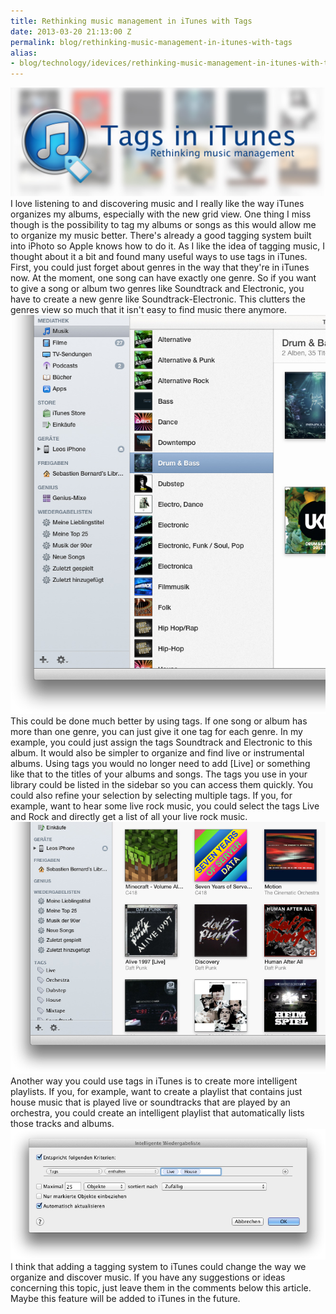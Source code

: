 ```yaml
---
title: Rethinking music management in iTunes with Tags
date: 2013-03-20 21:13:00 Z
permalink: blog/rethinking-music-management-in-itunes-with-tags
alias:
- blog/technology/idevices/rethinking-music-management-in-itunes-with-tags
---
```


[![Tags in iTunes](/uploads/2013/03/banner.jpg)](/uploads/2013/03/banner.jpg) I love listening to and discovering music and I really like the way iTunes organizes my albums, especially with the new grid view. One thing I miss though is the possibility to tag my albums or songs as this would allow me to organize my music better. There's already a good tagging system built into iPhoto so Apple knows how to do it. As I like the idea of tagging music, I thought about it a bit and found many useful ways to use tags in iTunes. First, you could just forget about genres in the way that they're in iTunes now. At the moment, one song can have exactly one genre. So if you want to give a song or album two genres like Soundtrack and Electronic, you have to create a new genre like Soundtrack-Electronic. This clutters the genres view so much that it isn't easy to find music there anymore. [![My cluttered genres list](/uploads/2013/03/cluttered-genres1.jpg)](/uploads/2013/03/cluttered-genres1.jpg) This could be done much better by using tags. If one song or album has more than one genre, you can just give it one tag for each genre. In my example, you could just assign the tags Soundtrack and Electronic to this album. It would also be simpler to organize and find live or instrumental albums. Using tags you would no longer need to add [Live] or something like that to the titles of your albums and songs. The tags you use in your library could be listed in the sidebar so you can access them quickly. You could also refine your selection by selecting multiple tags. If you, for example, want to hear some live rock music, you could select the tags Live and Rock and directly get a list of all your live rock music. [![tags-in-sidebar](/uploads/2013/03/tags-in-sidebar.jpg)](/uploads/2013/03/tags-in-sidebar.jpg) Another way you could use tags in iTunes is to create more intelligent playlists. If you, for example, want to create a playlist that contains just house music that is played live or soundtracks that are played by an orchestra, you could create an intelligent playlist that automatically lists those tracks and albums. [![intelligent-playlist](/uploads/2013/03/intelligent-playlist.jpg)](/uploads/2013/03/intelligent-playlist.jpg) I think that adding a tagging system to iTunes could change the way we organize and discover music. If you have any suggestions or ideas concerning this topic, just leave them in the comments below this article. Maybe this feature will be added to iTunes in the future.
